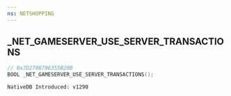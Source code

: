 ```yaml
---
ns: NETSHOPPING
---
```

## _NET_GAMESERVER_USE_SERVER_TRANSACTIONS

```c
// 0x7D2708796355B20B
BOOL _NET_GAMESERVER_USE_SERVER_TRANSACTIONS();
```

```
NativeDB Introduced: v1290
```

